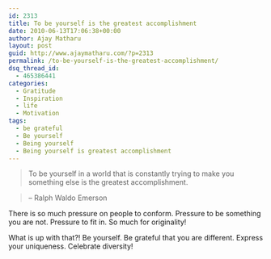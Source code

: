 ```yaml
---
id: 2313
title: To be yourself is the greatest accomplishment
date: 2010-06-13T17:06:38+00:00
author: Ajay Matharu
layout: post
guid: http://www.ajaymatharu.com/?p=2313
permalink: /to-be-yourself-is-the-greatest-accomplishment/
dsq_thread_id:
  - 465386441
categories:
  - Gratitude
  - Inspiration
  - life
  - Motivation
tags:
  - be grateful
  - Be yourself
  - Being yourself
  - Being yourself is greatest accomplishment
---
```

> To be yourself in a world that is constantly trying to make you something else is the greatest accomplishment.
  
> &#8211; Ralph Waldo Emerson 

There is so much pressure on people to conform. Pressure to be something you are not. Pressure to fit in. So much for originality!

What is up with that?! Be yourself. Be grateful that you are different. Express your uniqueness. Celebrate diversity!